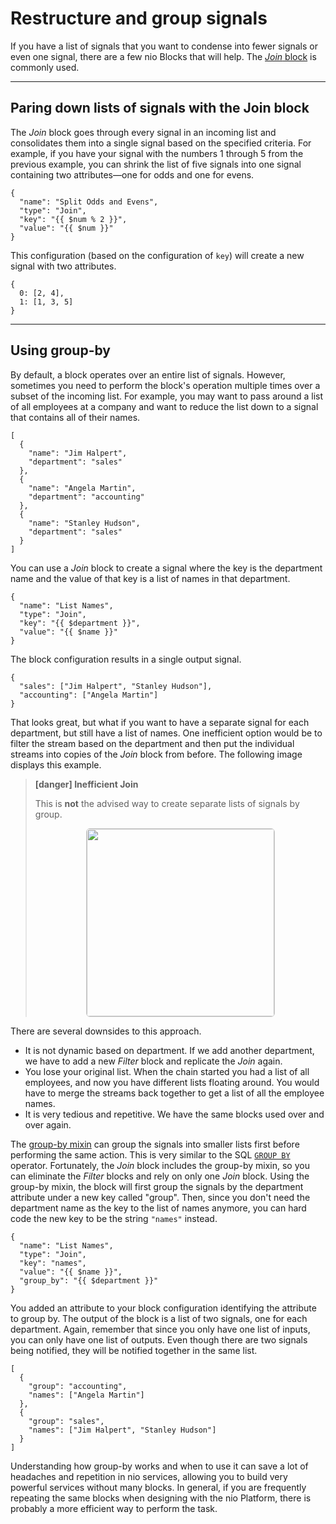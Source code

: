 # Restructure and group signals

If you have a list of signals that you want to condense into fewer signals or even one signal, there are a few nio Blocks that will help. The [_Join_ block](https://blocks.n.io/Join) is commonly used.

---

## Paring down lists of signals with the Join block

The _Join_ block goes through every signal in an incoming list and consolidates them into a single signal based on the specified criteria. For example, if you have your signal with the numbers 1 through 5 from the previous example, you can shrink the list of five signals into one signal containing two attributes—one for odds and one for evens.
```
{
  "name": "Split Odds and Evens",
  "type": "Join",
  "key": "{{ $num % 2 }}",
  "value": "{{ $num }}"
}
```

This configuration (based on the configuration of `key`) will create a new signal with two attributes.
```
{
  0: [2, 4],
  1: [1, 3, 5]
}
```

---

## Using group-by

By default, a block operates over an entire list of signals. However, sometimes you need to perform the block's operation multiple times over a subset of the incoming list. For example, you may want to pass around a list of all employees at a company and want to reduce the list down to a signal that contains all of their names.
```
[
  {
    "name": "Jim Halpert",
    "department": "sales"
  },
  {
    "name": "Angela Martin",
    "department": "accounting"
  },
  {
    "name": "Stanley Hudson",
    "department": "sales"
  }
]
```
You can use a _Join_ block to create a signal where the key is the department name and the value of that key is a list of names in that department.
```
{
  "name": "List Names",
  "type": "Join",
  "key": "{{ $department }}",
  "value": "{{ $name }}"
}
```

The block configuration results in a single output signal.
```
{
  "sales": ["Jim Halpert", "Stanley Hudson"],
  "accounting": ["Angela Martin"]
}
```

That looks great, but what if you want to have a separate signal for each department, but still have a list of names. One inefficient option would be to filter the stream based on the department and then put the individual streams into copies of the _Join_ block from before. The following image displays this example.

> **[danger] Inefficient Join**
>
> This is **not** the advised way to create separate lists of signals by group.
>
> <img src="/img/bad-join.png" style="display:block; height:300px; margin: 10px auto; border: 1px solid #ccc; border-radius: 6px;" />
>

There are several downsides to this approach.

* It is not dynamic based on department. If we add another department, we have to add a new _Filter_ block and replicate the _Join_ again.
* You lose your original list. When the chain started you had a list of all employees, and now you have different lists floating around. You would have to merge the streams back together to get a list of all the employee names.
* It is very tedious and repetitive. We have the same blocks used over and over again.

The [group-by mixin](https://github.com/niolabs/nio/tree/master/nio/block/mixins/group_by) can group the signals into smaller lists first before performing the same action. This is very similar to the SQL [`GROUP BY`](https://www.w3schools.com/sql/sql_groupby.asp) operator. Fortunately, the _Join_ block includes the group-by mixin, so you can eliminate the _Filter_ blocks and rely on only one _Join_ block. Using the group-by mixin, the block will first group the signals by the department attribute under a new key called "group". Then, since you don't need the department name as the key to the list of names anymore, you can hard code the new key to be the string `"names"` instead.

```
{
  "name": "List Names",
  "type": "Join",
  "key": "names",
  "value": "{{ $name }}",
  "group_by": "{{ $department }}"
}
```

You added an attribute to your block configuration identifying the attribute to group by. The output of the block is a list of two signals, one for each department. Again, remember that since you only have one list of inputs, you can only have one list of outputs. Even though there are two signals being notified, they will be notified together in the same list.
```
[
  {
    "group": "accounting",
    "names": ["Angela Martin"]
  },
  {
    "group": "sales",
    "names": ["Jim Halpert", "Stanley Hudson"]
  }
]
```

Understanding how group-by works and when to use it can save a lot of headaches and repetition in nio services, allowing you to build very powerful services without many blocks. In general, if you are frequently repeating the same blocks when designing with the nio Platform, there is probably a more efficient way to perform the task.
